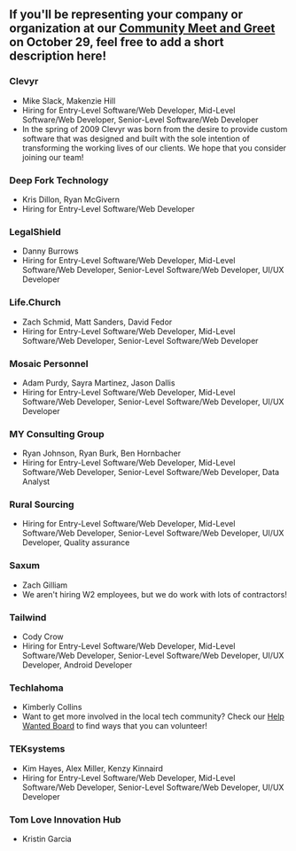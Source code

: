 ## If you'll be representing your company or organization at our [Community Meet and Greet](https://www.meetup.com/FreeCodeCampOKC/events/254966670/) on October 29, feel free to add a short description here!

### Clevyr
* Mike Slack, Makenzie Hill
* Hiring for Entry-Level Software/Web Developer, Mid-Level Software/Web Developer, Senior-Level Software/Web Developer
* In the spring of 2009 Clevyr was born from the desire to provide custom software that was designed and built with the sole intention of transforming the working lives of our clients. We hope that you consider joining our team!

### Deep Fork Technology
* Kris Dillon, Ryan McGivern
* Hiring for Entry-Level Software/Web Developer

### LegalShield
* Danny Burrows
* Hiring for Entry-Level Software/Web Developer, Mid-Level Software/Web Developer, Senior-Level Software/Web Developer, UI/UX Developer

### Life.Church
* Zach Schmid, Matt Sanders, David Fedor
* Hiring for Entry-Level Software/Web Developer, Mid-Level Software/Web Developer, Senior-Level Software/Web Developer

### Mosaic Personnel
* Adam Purdy, Sayra Martinez, Jason Dallis
* Hiring for Entry-Level Software/Web Developer, Mid-Level Software/Web Developer, Senior-Level Software/Web Developer, UI/UX Developer

### MY Consulting Group
* Ryan Johnson, Ryan Burk, Ben Hornbacher
* Hiring for Entry-Level Software/Web Developer, Mid-Level Software/Web Developer, Senior-Level Software/Web Developer, Data Analyst

### Rural Sourcing
* Hiring for Entry-Level Software/Web Developer, Mid-Level Software/Web Developer, Senior-Level Software/Web Developer, UI/UX Developer, Quality assurance

### Saxum
* Zach Gilliam
* We aren't hiring W2 employees, but we do work with lots of contractors!

### Tailwind
* Cody Crow
* Hiring for Entry-Level Software/Web Developer, Mid-Level Software/Web Developer, Senior-Level Software/Web Developer, UI/UX Developer, Android Developer

### Techlahoma
* Kimberly Collins
* Want to get more involved in the local tech community? Check our [Help Wanted Board](http://help-wanted.techlahoma.org) to find ways that you can volunteer!

### TEKsystems
* Kim Hayes, Alex Miller, Kenzy Kinnaird
* Hiring for Entry-Level Software/Web Developer, Mid-Level Software/Web Developer, Senior-Level Software/Web Developer, UI/UX Developer

### Tom Love Innovation Hub
* Kristin Garcia
